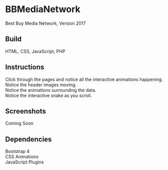 # BBMediaNetwork
Best Buy Media Network, Version 2017

## Build
HTML, CSS, JavaScript, PHP

## Instructions
Click through the pages and notice all the interactive animations happening.  
Notice the header images moving.  
Notice the animations surrounding the data.  
Notice the interactive snake as you scroll.

## Screenshots
Coming Soon

## Dependencies
Bootstrap 4<br />
CSS Animations<br />
JavaScript Plugins
